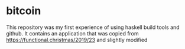 # bitcoin
This repository was my first experience of using haskell build tools and github.
It contains an application that was copied from https://functional.christmas/2019/23 and slightly modified
